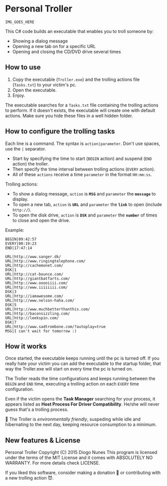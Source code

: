 # Personal Troller

`IMG_GOES_HERE`

This C# code builds an executable that enables you to troll someone by:

- Showing a dialog message
- Opening a new tab on for a specific URL
- Opening and closing the CD/DVD drive several times

## How to use

1. Copy the executable (`Troller.exe`) and the trolling actions file (`Tasks.txt`) to your victim's pc.
2. Open the executable.
3. Enjoy.

The executable searches for a `Tasks.txt` file containing the trolling actions to perform. If it doesn't exists, the executable will create one with default actions. Make sure you hide these files in a well hidden folder.

## How to configure the trolling tasks

Each line is a command. The syntax is `action|parameter`. Don't use spaces, use the `|` separator.

- Start by specifying the time to start (`BEGIN` action) and suspend (`END` action) the troller.
- Then specify the time interval between trolling actions (`EVERY` action).
- All of these `actions` receive a time `parameter` in the format `HH:mm:ss`. 

Trolling actions:

- To show a dialog message, `action` is **`MSG`** and `parameter` the **`message`** to display.
- To open a new tab, `action` is **`URL`** and `parameter` the **`link`** to open (include `http://`).
- To open the disk drive, `action` is **`DSK`** and `parameter` the **`number`** of times to close and open the drive.
 
Example:

```
BEGIN|09:42:57
EVERY|00:19:23
END|17:47:14

URL|http://www.sanger.dk/
URL|http://www.ringingtelephone.com/
URL|http://cachemonet.com/
DSK|1
URL|http://cat-bounce.com/
URL|http://giantbatfarts.com/
URL|http://www.ooooiiii.com/
URL|http://www.iiiiiiii.com/
DSK|3
URL|http://iamawesome.com/
URL|http://www.nelson-haha.com/
DSK|5
URL|http://www.muchbetterthanthis.com/
URL|http://baconsizzling.com/
URL|http://leekspin.com/
DSK|7
URL|http://www.sadtrombone.com/?autoplay=true
MSG|I can't wait for tomorrow :)
```

## How it works

Once started, the executable keeps running until the pc is turned off. If you really hate your victim you can add the executable to the startup folder, that way the Troller.exe will start on every time the pc is turned on.

The Troller reads the time configurations and keeps running between the `BEGIN` and `END` time, executing a trolling action on each `EVERY` time configuration.

Even if the victim opens the **Task Manager** searching for your process, it appears listed as **Host Process For Driver Compatibility**. He/she will never guess that's a trolling process.

:green_heart: The Troller is *environmentally friendly*, suspeding while idle and hibernating to the next day, keeping resource consumption to a minimum.

## New features & License

Personal Troller Copyright (C) 2015 Diogo Nunes This program is licensed under the terms of the MIT License and it comes with ABSOLUTELY NO WARRANTY. For more details check LICENSE.

If you liked this software, consider making a donation :angel: or contributing with a new trolling action :smiling_imp:.